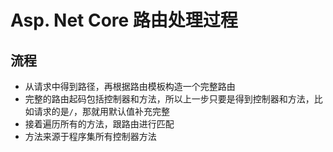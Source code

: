 # Asp. Net Core 路由处理过程

## 流程

- 从请求中得到路径，再根据路由模板构造一个完整路由
- 完整的路由起码包括控制器和方法，所以上一步只要是得到控制器和方法，比如请求的是`/`，那就用默认值补充完整
- 接着遍历所有的方法，跟路由进行匹配
- 方法来源于程序集所有控制器方法